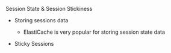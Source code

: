 Session State & Session Stickiness

- Storing sessions data
    
    - ElastiCache is very popular for storing session state data
- Sticky Sessions
